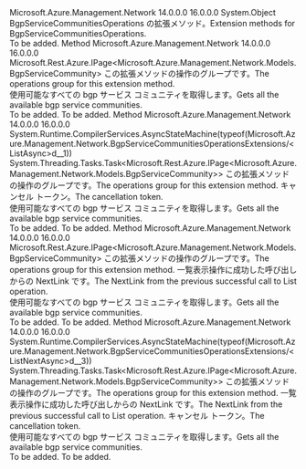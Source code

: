 <Type Name="BgpServiceCommunitiesOperationsExtensions" FullName="Microsoft.Azure.Management.Network.BgpServiceCommunitiesOperationsExtensions">
  <TypeSignature Language="C#" Value="public static class BgpServiceCommunitiesOperationsExtensions" />
  <TypeSignature Language="ILAsm" Value=".class public auto ansi abstract sealed beforefieldinit BgpServiceCommunitiesOperationsExtensions extends System.Object" />
  <TypeSignature Language="DocId" Value="T:Microsoft.Azure.Management.Network.BgpServiceCommunitiesOperationsExtensions" />
  <TypeSignature Language="VB.NET" Value="Public Module BgpServiceCommunitiesOperationsExtensions" />
  <TypeSignature Language="F#" Value="type BgpServiceCommunitiesOperationsExtensions = class" />
  <AssemblyInfo>
    <AssemblyName>Microsoft.Azure.Management.Network</AssemblyName>
    <AssemblyVersion>14.0.0.0</AssemblyVersion>
    <AssemblyVersion>16.0.0.0</AssemblyVersion>
  </AssemblyInfo>
  <Base>
    <BaseTypeName>System.Object</BaseTypeName>
  </Base>
  <Interfaces />
  <Docs>
    <summary>
            <span data-ttu-id="0a960-101">BgpServiceCommunitiesOperations の拡張メソッド。</span><span class="sxs-lookup"><span data-stu-id="0a960-101">Extension methods for BgpServiceCommunitiesOperations.</span></span>
            </summary>
    <remarks>To be added.</remarks>
  </Docs>
  <Members>
    <Member MemberName="List">
      <MemberSignature Language="C#" Value="public static Microsoft.Rest.Azure.IPage&lt;Microsoft.Azure.Management.Network.Models.BgpServiceCommunity&gt; List (this Microsoft.Azure.Management.Network.IBgpServiceCommunitiesOperations operations);" />
      <MemberSignature Language="ILAsm" Value=".method public static hidebysig class Microsoft.Rest.Azure.IPage`1&lt;class Microsoft.Azure.Management.Network.Models.BgpServiceCommunity&gt; List(class Microsoft.Azure.Management.Network.IBgpServiceCommunitiesOperations operations) cil managed" />
      <MemberSignature Language="DocId" Value="M:Microsoft.Azure.Management.Network.BgpServiceCommunitiesOperationsExtensions.List(Microsoft.Azure.Management.Network.IBgpServiceCommunitiesOperations)" />
      <MemberSignature Language="VB.NET" Value="&lt;Extension()&gt;&#xA;Public Function List (operations As IBgpServiceCommunitiesOperations) As IPage(Of BgpServiceCommunity)" />
      <MemberSignature Language="F#" Value="static member List : Microsoft.Azure.Management.Network.IBgpServiceCommunitiesOperations -&gt; Microsoft.Rest.Azure.IPage&lt;Microsoft.Azure.Management.Network.Models.BgpServiceCommunity&gt;" Usage="Microsoft.Azure.Management.Network.BgpServiceCommunitiesOperationsExtensions.List operations" />
      <MemberType>Method</MemberType>
      <AssemblyInfo>
        <AssemblyName>Microsoft.Azure.Management.Network</AssemblyName>
        <AssemblyVersion>14.0.0.0</AssemblyVersion>
        <AssemblyVersion>16.0.0.0</AssemblyVersion>
      </AssemblyInfo>
      <ReturnValue>
        <ReturnType>Microsoft.Rest.Azure.IPage&lt;Microsoft.Azure.Management.Network.Models.BgpServiceCommunity&gt;</ReturnType>
      </ReturnValue>
      <Parameters>
        <Parameter Name="operations" Type="Microsoft.Azure.Management.Network.IBgpServiceCommunitiesOperations" RefType="this" />
      </Parameters>
      <Docs>
        <param name="operations">
            <span data-ttu-id="0a960-102">この拡張メソッドの操作のグループです。</span><span class="sxs-lookup"><span data-stu-id="0a960-102">The operations group for this extension method.</span></span>
            </param>
        <summary>
            <span data-ttu-id="0a960-103">使用可能なすべての bgp サービス コミュニティを取得します。</span><span class="sxs-lookup"><span data-stu-id="0a960-103">Gets all the available bgp service communities.</span></span>
            </summary>
        <returns>To be added.</returns>
        <remarks>To be added.</remarks>
      </Docs>
    </Member>
    <Member MemberName="ListAsync">
      <MemberSignature Language="C#" Value="public static System.Threading.Tasks.Task&lt;Microsoft.Rest.Azure.IPage&lt;Microsoft.Azure.Management.Network.Models.BgpServiceCommunity&gt;&gt; ListAsync (this Microsoft.Azure.Management.Network.IBgpServiceCommunitiesOperations operations, System.Threading.CancellationToken cancellationToken = null);" />
      <MemberSignature Language="ILAsm" Value=".method public static hidebysig class System.Threading.Tasks.Task`1&lt;class Microsoft.Rest.Azure.IPage`1&lt;class Microsoft.Azure.Management.Network.Models.BgpServiceCommunity&gt;&gt; ListAsync(class Microsoft.Azure.Management.Network.IBgpServiceCommunitiesOperations operations, valuetype System.Threading.CancellationToken cancellationToken) cil managed" />
      <MemberSignature Language="DocId" Value="M:Microsoft.Azure.Management.Network.BgpServiceCommunitiesOperationsExtensions.ListAsync(Microsoft.Azure.Management.Network.IBgpServiceCommunitiesOperations,System.Threading.CancellationToken)" />
      <MemberSignature Language="F#" Value="static member ListAsync : Microsoft.Azure.Management.Network.IBgpServiceCommunitiesOperations * System.Threading.CancellationToken -&gt; System.Threading.Tasks.Task&lt;Microsoft.Rest.Azure.IPage&lt;Microsoft.Azure.Management.Network.Models.BgpServiceCommunity&gt;&gt;" Usage="Microsoft.Azure.Management.Network.BgpServiceCommunitiesOperationsExtensions.ListAsync (operations, cancellationToken)" />
      <MemberType>Method</MemberType>
      <AssemblyInfo>
        <AssemblyName>Microsoft.Azure.Management.Network</AssemblyName>
        <AssemblyVersion>14.0.0.0</AssemblyVersion>
        <AssemblyVersion>16.0.0.0</AssemblyVersion>
      </AssemblyInfo>
      <Attributes>
        <Attribute>
          <AttributeName>System.Runtime.CompilerServices.AsyncStateMachine(typeof(Microsoft.Azure.Management.Network.BgpServiceCommunitiesOperationsExtensions/&lt;ListAsync&gt;d__1))</AttributeName>
        </Attribute>
      </Attributes>
      <ReturnValue>
        <ReturnType>System.Threading.Tasks.Task&lt;Microsoft.Rest.Azure.IPage&lt;Microsoft.Azure.Management.Network.Models.BgpServiceCommunity&gt;&gt;</ReturnType>
      </ReturnValue>
      <Parameters>
        <Parameter Name="operations" Type="Microsoft.Azure.Management.Network.IBgpServiceCommunitiesOperations" RefType="this" />
        <Parameter Name="cancellationToken" Type="System.Threading.CancellationToken" />
      </Parameters>
      <Docs>
        <param name="operations">
            <span data-ttu-id="0a960-104">この拡張メソッドの操作のグループです。</span><span class="sxs-lookup"><span data-stu-id="0a960-104">The operations group for this extension method.</span></span>
            </param>
        <param name="cancellationToken">
            <span data-ttu-id="0a960-105">キャンセル トークン。</span><span class="sxs-lookup"><span data-stu-id="0a960-105">The cancellation token.</span></span>
            </param>
        <summary>
            <span data-ttu-id="0a960-106">使用可能なすべての bgp サービス コミュニティを取得します。</span><span class="sxs-lookup"><span data-stu-id="0a960-106">Gets all the available bgp service communities.</span></span>
            </summary>
        <returns>To be added.</returns>
        <remarks>To be added.</remarks>
      </Docs>
    </Member>
    <Member MemberName="ListNext">
      <MemberSignature Language="C#" Value="public static Microsoft.Rest.Azure.IPage&lt;Microsoft.Azure.Management.Network.Models.BgpServiceCommunity&gt; ListNext (this Microsoft.Azure.Management.Network.IBgpServiceCommunitiesOperations operations, string nextPageLink);" />
      <MemberSignature Language="ILAsm" Value=".method public static hidebysig class Microsoft.Rest.Azure.IPage`1&lt;class Microsoft.Azure.Management.Network.Models.BgpServiceCommunity&gt; ListNext(class Microsoft.Azure.Management.Network.IBgpServiceCommunitiesOperations operations, string nextPageLink) cil managed" />
      <MemberSignature Language="DocId" Value="M:Microsoft.Azure.Management.Network.BgpServiceCommunitiesOperationsExtensions.ListNext(Microsoft.Azure.Management.Network.IBgpServiceCommunitiesOperations,System.String)" />
      <MemberSignature Language="VB.NET" Value="&lt;Extension()&gt;&#xA;Public Function ListNext (operations As IBgpServiceCommunitiesOperations, nextPageLink As String) As IPage(Of BgpServiceCommunity)" />
      <MemberSignature Language="F#" Value="static member ListNext : Microsoft.Azure.Management.Network.IBgpServiceCommunitiesOperations * string -&gt; Microsoft.Rest.Azure.IPage&lt;Microsoft.Azure.Management.Network.Models.BgpServiceCommunity&gt;" Usage="Microsoft.Azure.Management.Network.BgpServiceCommunitiesOperationsExtensions.ListNext (operations, nextPageLink)" />
      <MemberType>Method</MemberType>
      <AssemblyInfo>
        <AssemblyName>Microsoft.Azure.Management.Network</AssemblyName>
        <AssemblyVersion>14.0.0.0</AssemblyVersion>
        <AssemblyVersion>16.0.0.0</AssemblyVersion>
      </AssemblyInfo>
      <ReturnValue>
        <ReturnType>Microsoft.Rest.Azure.IPage&lt;Microsoft.Azure.Management.Network.Models.BgpServiceCommunity&gt;</ReturnType>
      </ReturnValue>
      <Parameters>
        <Parameter Name="operations" Type="Microsoft.Azure.Management.Network.IBgpServiceCommunitiesOperations" RefType="this" />
        <Parameter Name="nextPageLink" Type="System.String" />
      </Parameters>
      <Docs>
        <param name="operations">
            <span data-ttu-id="0a960-107">この拡張メソッドの操作のグループです。</span><span class="sxs-lookup"><span data-stu-id="0a960-107">The operations group for this extension method.</span></span>
            </param>
        <param name="nextPageLink">
            <span data-ttu-id="0a960-108">一覧表示操作に成功した呼び出しからの NextLink です。</span><span class="sxs-lookup"><span data-stu-id="0a960-108">The NextLink from the previous successful call to List operation.</span></span>
            </param>
        <summary>
            <span data-ttu-id="0a960-109">使用可能なすべての bgp サービス コミュニティを取得します。</span><span class="sxs-lookup"><span data-stu-id="0a960-109">Gets all the available bgp service communities.</span></span>
            </summary>
        <returns>To be added.</returns>
        <remarks>To be added.</remarks>
      </Docs>
    </Member>
    <Member MemberName="ListNextAsync">
      <MemberSignature Language="C#" Value="public static System.Threading.Tasks.Task&lt;Microsoft.Rest.Azure.IPage&lt;Microsoft.Azure.Management.Network.Models.BgpServiceCommunity&gt;&gt; ListNextAsync (this Microsoft.Azure.Management.Network.IBgpServiceCommunitiesOperations operations, string nextPageLink, System.Threading.CancellationToken cancellationToken = null);" />
      <MemberSignature Language="ILAsm" Value=".method public static hidebysig class System.Threading.Tasks.Task`1&lt;class Microsoft.Rest.Azure.IPage`1&lt;class Microsoft.Azure.Management.Network.Models.BgpServiceCommunity&gt;&gt; ListNextAsync(class Microsoft.Azure.Management.Network.IBgpServiceCommunitiesOperations operations, string nextPageLink, valuetype System.Threading.CancellationToken cancellationToken) cil managed" />
      <MemberSignature Language="DocId" Value="M:Microsoft.Azure.Management.Network.BgpServiceCommunitiesOperationsExtensions.ListNextAsync(Microsoft.Azure.Management.Network.IBgpServiceCommunitiesOperations,System.String,System.Threading.CancellationToken)" />
      <MemberSignature Language="F#" Value="static member ListNextAsync : Microsoft.Azure.Management.Network.IBgpServiceCommunitiesOperations * string * System.Threading.CancellationToken -&gt; System.Threading.Tasks.Task&lt;Microsoft.Rest.Azure.IPage&lt;Microsoft.Azure.Management.Network.Models.BgpServiceCommunity&gt;&gt;" Usage="Microsoft.Azure.Management.Network.BgpServiceCommunitiesOperationsExtensions.ListNextAsync (operations, nextPageLink, cancellationToken)" />
      <MemberType>Method</MemberType>
      <AssemblyInfo>
        <AssemblyName>Microsoft.Azure.Management.Network</AssemblyName>
        <AssemblyVersion>14.0.0.0</AssemblyVersion>
        <AssemblyVersion>16.0.0.0</AssemblyVersion>
      </AssemblyInfo>
      <Attributes>
        <Attribute>
          <AttributeName>System.Runtime.CompilerServices.AsyncStateMachine(typeof(Microsoft.Azure.Management.Network.BgpServiceCommunitiesOperationsExtensions/&lt;ListNextAsync&gt;d__3))</AttributeName>
        </Attribute>
      </Attributes>
      <ReturnValue>
        <ReturnType>System.Threading.Tasks.Task&lt;Microsoft.Rest.Azure.IPage&lt;Microsoft.Azure.Management.Network.Models.BgpServiceCommunity&gt;&gt;</ReturnType>
      </ReturnValue>
      <Parameters>
        <Parameter Name="operations" Type="Microsoft.Azure.Management.Network.IBgpServiceCommunitiesOperations" RefType="this" />
        <Parameter Name="nextPageLink" Type="System.String" />
        <Parameter Name="cancellationToken" Type="System.Threading.CancellationToken" />
      </Parameters>
      <Docs>
        <param name="operations">
            <span data-ttu-id="0a960-110">この拡張メソッドの操作のグループです。</span><span class="sxs-lookup"><span data-stu-id="0a960-110">The operations group for this extension method.</span></span>
            </param>
        <param name="nextPageLink">
            <span data-ttu-id="0a960-111">一覧表示操作に成功した呼び出しからの NextLink です。</span><span class="sxs-lookup"><span data-stu-id="0a960-111">The NextLink from the previous successful call to List operation.</span></span>
            </param>
        <param name="cancellationToken">
            <span data-ttu-id="0a960-112">キャンセル トークン。</span><span class="sxs-lookup"><span data-stu-id="0a960-112">The cancellation token.</span></span>
            </param>
        <summary>
            <span data-ttu-id="0a960-113">使用可能なすべての bgp サービス コミュニティを取得します。</span><span class="sxs-lookup"><span data-stu-id="0a960-113">Gets all the available bgp service communities.</span></span>
            </summary>
        <returns>To be added.</returns>
        <remarks>To be added.</remarks>
      </Docs>
    </Member>
  </Members>
</Type>
